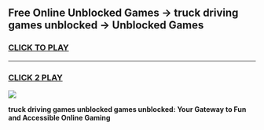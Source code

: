 
## Free Online Unblocked Games → truck driving games unblocked → Unblocked Games
<h3>
<a href="https://premium.freeplayer.one?title=truck_driving_games_unblocked&ref=21F">CLICK TO PLAY</a></h3>
<hr>

<h3>
<a href="https://premium.freeplayer.one?title=truck_driving_games_unblocked&ref=21F">CLICK 2 PLAY</a>
  
</h3>

<a href="https://premium.freeplayer.one?title=truck_driving_games_unblocked&ref=21F/"><img src="https://clearcache.store/games.png"></a>


**truck driving games unblocked games unblocked: Your Gateway to Fun and Accessible Online Gaming**
